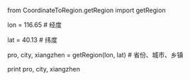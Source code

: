


from CoordinateToRegion.getRegion import getRegion

lon = 116.65 # 经度

lat = 40.13 # 纬度

pro, city, xiangzhen = getRegion(lon, lat) # 省份、城市、乡镇

print pro, city, xiangzhen
